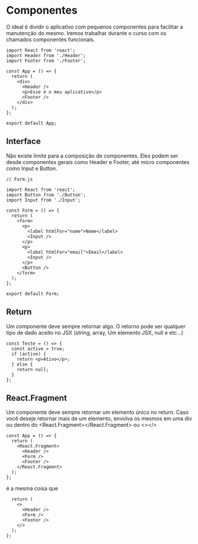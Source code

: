 # Componentes

O ideal é dividir o aplicativo com pequenos componentes para facilitar a manutenção do mesmo. Iremos trabalhar durante o curso com os chamados componentes funcionais.

```
import React from 'react';
import Header from './Header';
import Footer from './Footer';

const App = () => {
  return (
    <div>
      <Header />
      <p>Esse é o meu aplicativo</p>
      <Footer />
    </div>
  );
};

export default App;
```

## Interface

Não existe limite para a composição de componentes. Eles podem ser desde componentes gerais como Header e Footer, até micro componentes como Input e Button.

```
// Form.js

import React from 'react';
import Button from './Button';
import Input from './Input';

const Form = () => {
  return (
    <form>
      <p>
        <label htmlFor="nome">Nome</label>
        <Input />
      </p>
      <p>
        <label htmlFor="email">Email</label>
        <Input />
      </p>
      <Button />
    </form>
  );
};

export default Form;
```

## Return

Um componente deve sempre retornar algo. O retorno pode ser qualquer tipo de dado aceito no JSX (string, array, Um elemento JSX, null e etc...)

```
const Teste = () => {
  const active = true;
  if (active) {
    return <p>Ativo</p>;
  } else {
    return null;
  }
};
```

## React.Fragment

Um componente deve sempre retornar um elemento único no return. Caso você deseje retornar mais de um elemento, envolva os mesmos em uma div ou dentro do <React.Fragment></React.Fragment> ou <></>

```
const App = () => {
  return (
    <React.Fragment>
      <Header />
      <Form />
      <Footer />
    </React.Fragment>
  );
};
```

é a mesma coisa que

```const App = () => {
  return (
    <>
      <Header />
      <Form />
      <Footer />
    </>
  );
};
```
